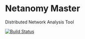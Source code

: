 Netanomy Master
==============
Distributed Network Analysis Tool

[![Build Status](https://travis-ci.org/DanoPrat/Netanomy-Master.png?branch=master)](https://travis-ci.org/DanoPrat/Netanomy-Master)
